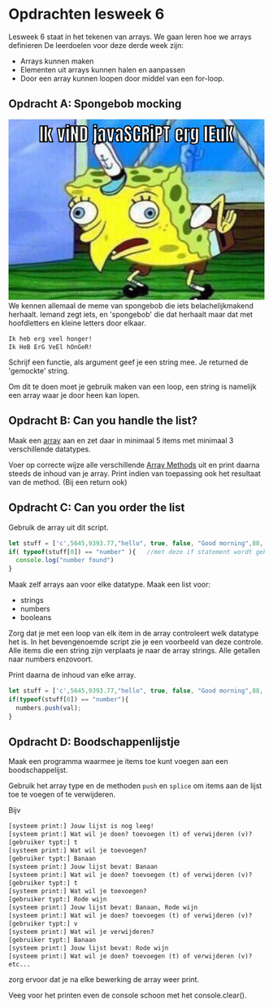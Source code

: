 # Opdrachten lesweek 6
Lesweek 6 staat in het tekenen van arrays. We gaan leren hoe we arrays definieren 
De leerdoelen voor deze derde week zijn:

* Arrays kunnen maken
* Elementen uit arrays kunnen halen en aanpassen
* Door een array kunnen loopen door middel van een for-loop. 

## **Opdracht A: Spongebob mocking**
![Spongebob mocking](/images/Spongebob.png)
We kennen allemaal de meme van spongebob die iets belachelijkmakend herhaalt. Iemand zegt iets, en 'spongebob' die dat herhaalt maar dat met hoofdletters en kleine letters door elkaar.
```
Ik heb erg veel honger!
Ik HeB ErG VeEl hOnGeR!
```
Schrijf een functie, als argument geef je een string mee. Je returned de 'gemockte' string. 

Om dit te doen moet je gebruik maken van een loop, een string is namelijk een array waar je door heen kan lopen.



## **Opdracht B: Can you handle the list?**
Maak een [array](https://www.w3schools.com/js/js_arrays.asp) aan en zet daar in minimaal 5 items met minimaal 3 verschillende datatypes.

Voer op correcte wijze alle verschillende [Array Methods](https://www.w3schools.com/js/js_array_methods.asp) uit en print daarna  steeds de inhoud van je array. Print indien van toepassing ook het resultaat van de method. (Bij een return ook)


## **Opdracht C: Can you order the list**
Gebruik de array uit dit script.
```js
let stuff = ['c',5645,9393.77,"hello", true, false, "Good morning",88, -90, 777.777, 90,665.33,"F"]
if( typeof(stuff[0]) == "number" ){   //met deze if statement wordt gekeken of het eerste element een getal is8
  console.log("number found")
}
```

Maak zelf arrays aan voor elke datatype. Maak een list voor:
* strings
* numbers
* booleans

Zorg dat je met een loop van elk item in de array controleert welk datatype het is. In het bevengenoemde script zie je een voorbeeld van deze controle. Alle items die een string zijn verplaats je naar de array strings. Alle getallen naar numbers enzovoort.

Print daarna de inhoud van elke array.


```js
let stuff = ['c',5645,9393.77,"hello", true, false, "Good morning",88, -90, 777.777, 90,665.33,"F"]
if(typeof(stuff[0]) == "number"){
  numbers.push(val);
}
```

## **Opdracht D: Boodschappenlijstje**
Maak een programma waarmee je items toe kunt voegen aan een boodschappelijst.

Gebruik het array type en de methoden `push` en `splice` om items aan de lijst toe te voegen of te verwijderen.

Bijv

```
[systeem print:] Jouw lijst is nog leeg!
[systeem print:] Wat wil je doen? toevoegen (t) of verwijderen (v)?
[gebruiker typt:] t
[systeem print:] Wat wil je toevoegen?
[gebruiker typt:] Banaan
[systeem print:] Jouw lijst bevat: Banaan
[systeem print:] Wat wil je doen? toevoegen (t) of verwijderen (v)?
[gebruiker typt:] t
[systeem print:] Wat wil je toevoegen?
[gebruiker typt:] Rode wijn
[systeem print:] Jouw lijst bevat: Banaan, Rode wijn
[systeem print:] Wat wil je doen? toevoegen (t) of verwijderen (v)?
[gebruiker typt:] v
[systeem print:] Wat wil je verwijderen?
[gebruiker typt:] Banaan
[systeem print:] Jouw lijst bevat: Rode wijn
[systeem print:] Wat wil je doen? toevoegen (t) of verwijderen (v)?
etc...
```
zorg ervoor dat je na elke bewerking de array weer print.

Veeg voor het printen even de console schoon met het console.clear().